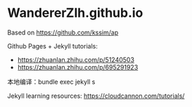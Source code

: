 # WandererZlh.github.io

Based on https://github.com/kssim/ap

Github Pages + Jekyll tutorials:
* https://zhuanlan.zhihu.com/p/51240503
* https://zhuanlan.zhihu.com/p/695291923

本地编译：bundle exec jekyll s

Jekyll learning resources: https://cloudcannon.com/tutorials/